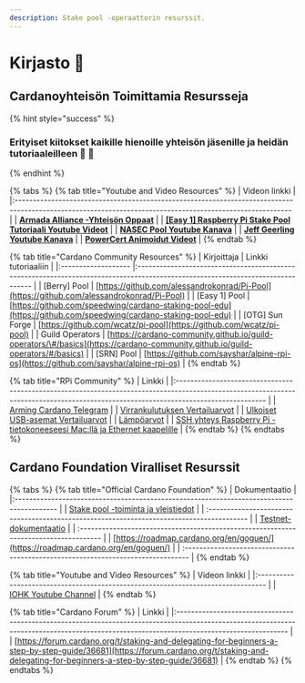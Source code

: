 ```yaml
---
description: Stake pool -operaattorin resurssit.
---
```


# Kirjasto 🏫

## Cardanoyhteisön Toimittamia Resursseja

{% hint style="success" %}
### Erityiset kiitokset kaikille hienoille yhteisön jäsenille ja heidän tutoriaaleilleen 🙏 🤗
{% endhint %}

{% tabs %}
{% tab title="Youtube and Video Resources" %}
| Videon linkki                                                                                                                                             |
|:--------------------------------------------------------------------------------------------------------------------------------------------------------- |
| [**Armada Alliance -Yhteisön Oppaat**](https://www.youtube.com/channel/UCligunhcmbMYaBUMvONsKwg)                                                          |
| [**\[Easy 1\] Raspberry Pi Stake Pool Tutoriaali Youtube Videot**](https://www.youtube.com/watch?v=tZykFS5D-jk&list=PLBhbLwOuj0DfTnneuG3vyoDHY7Dv_aiyq) |
| [**NASEC Pool Youtube Kanava**](https://www.youtube.com/channel/UCv-eePQ0EpSV-jf-nJUPeeA/featured)                                                        |
| [**Jeff Geerling Youtube Kanava**](https://www.youtube.com/channel/UCR-DXc1voovS8nhAvccRZhg)                                                              |
| [**PowerCert Animoidut Videot**](https://www.youtube.com/channel/UCJQJ4GjTiq5lmn8czf8oo0Q)                                                                |
{% endtab %}

{% tab title="Cardano Community Resources" %}
| Kirjoittaja         | Linkki tutoriaaliin                                                                                                             |
|:------------------- |:------------------------------------------------------------------------------------------------------------------------------- |
| \[Berry\] Pool    | [https://github.com/alessandrokonrad/Pi-Pool](https://github.com/alessandrokonrad/Pi-Pool)                                      |
| \[Easy 1\] Pool   | [https://github.com/speedwing/cardano-staking-pool-edu](https://github.com/speedwing/cardano-staking-pool-edu)                  |
| \[OTG\] Sun Forge | [https://github.com/wcatz/pi-pool](https://github.com/wcatz/pi-pool)                                                            |
| Guild Operators     | [https://cardano-community.github.io/guild-operators/\#/basics](https://cardano-community.github.io/guild-operators/#/basics) |
| \[SRN\] Pool      | [https://github.com/sayshar/alpine-rpi-os](https://github.com/sayshar/alpine-rpi-os)                                            |
{% endtab %}

{% tab title="RPi Community" %}
| Linkki                                                                                                                                                                               |
|:------------------------------------------------------------------------------------------------------------------------------------------------------------------------------------ |
| [Arming Cardano Telegram](https://github.com/rekuenkdr/master/tree/44e80aa783ef319f1f88f701f497d59f81d033cd/joinchat/FeKTCBu-pn5OUZUz4joF2w/README.md)                               |
| [Virrankulutuksen Vertailuarvot](https://www.pidramble.com/wiki/benchmarks/power-consumption)                                                                                        |
| [Ulkoiset USB-asemat Vertailuarvot](https://www.pidramble.com/wiki/benchmarks/external-usb-drives)                                                                                   |
| [Lämpöarvot](https://downey.io/blog/raspberry-pi-4-heatsinks-and-fans/)                                                                                                              |
| [SSH yhteys Raspberry Pi -tietokoneeseesi Mac:llä ja Ethernet kaapelille](https://medium.com/@tzhenghao/how-to-ssh-into-your-raspberry-pi-with-a-mac-and-ethernet-cable-636a197d055) |
{% endtab %}
{% endtabs %}

## Cardano Foundation Viralliset Resurssit

{% tabs %}
{% tab title="Official Cardano Foundation" %}
| Dokumentaatio                                                                             |
|:----------------------------------------------------------------------------------------- |
| [Stake pool -toiminta ja yleistiedot](https://cardano.org/stake-pool-operation/)          |
| :---------------------------------------------------------------------------------------- |
| [Testnet-dokumentaatio](https://developers.cardano.org/en/testnets/cardano/overview/)     |
| :------------------------------------------------------------------------------------     |
| [https://roadmap.cardano.org/en/goguen/](https://roadmap.cardano.org/en/goguen/)          |
| :-------------------------------------------------------------------------------          |
{% endtab %}

{% tab title="Youtube and Video Resources" %}
| Videon linkki                                                                    |
|:-------------------------------------------------------------------------------- |
| [IOHK Youtube Channel](https://www.youtube.com/channel/UCBJ0p9aCW-W82TwNM-z3V2w) |
{% endtab %}

{% tab title="Cardano Forum" %}
| Linkki                                                                                                                                                                                     |
|:------------------------------------------------------------------------------------------------------------------------------------------------------------------------------------------ |
| [https://forum.cardano.org/t/staking-and-delegating-for-beginners-a-step-by-step-guide/36681](https://forum.cardano.org/t/staking-and-delegating-for-beginners-a-step-by-step-guide/36681) |
{% endtab %}
{% endtabs %}

